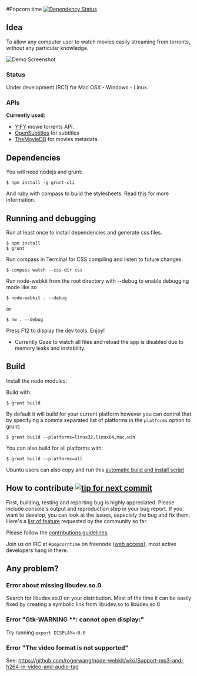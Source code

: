 #Popcorn time [![Dependency Status](https://david-dm.org/popcorn-team/popcorn-app.svg?theme=shields.io)](https://david-dm.org/popcorn-team/popcorn-app)

## Idea

To allow any computer user to watch movies easily streaming from torrents, without any particular knowledge.

![Demo Screenshot](http://static.cdnjd.com/imgs/how-ui.png)

### Status

Under development (RC1) for Mac OSX - Windows - Linux.

### APIs

**Currently used:**
- [YIFY](http://yts.re/api) movie torrents API.
- [OpenSubtitles](http://trac.opensubtitles.org/projects/opensubtitles/wiki/XMLRPC) for subtitles
- [TheMovieDB](http://www.themoviedb.org/) for movies metadata.

## Dependencies

You will need nodejs and grunt:

    $ npm install -g grunt-cli

And ruby with compass to build the stylesheets. Read [this](http://thesassway.com/beginner/getting-started-with-sass-and-compass) for more information.

## Running and debugging

Run at least once to install dependencies and generate css files.

    $ npm install
    $ grunt

Run compass in Terminal for CSS compiling and listen to future changes.

    $ compass watch --css-dir css

Run node-webkit from the root directory with --debug to enable debugging mode like so

    $ node-webkit . --debug

or

    $ nw . --debug

Press F12 to display the dev tools. Enjoy!

- Currently Gaze to watch all files and reload the app is disabled due to memory leaks and instability.

## Build

Install the node modules:


Build with:

    $ grunt build

By default it will build for your current platform however you can control that
by specifying a comma separated list of platforms in the `platforms` option to
grunt:

    $ grunt build --platforms=linux32,linux64,mac,win

You can also build for all platforms with:

    $ grunt build --platforms=all

Ubuntu users can also copy and run this [automatic build and install script](https://github.com/popcorn-team/popcorn-app/wiki/Build-on-Ubuntu-Linux-32-64-bits)

## How to contribute [![tip for next commit](http://tip4commit.com/projects/643.svg)](http://tip4commit.com/projects/643)

First, building, testing and reporting bug is highly appreciated. Please include console's output and reproduction step in your bug report.
If you want to develop, you can look at the issues, especialy the bug and fix them.
Here's a [list of feature](https://github.com/popcorn-team/popcorn-app/wiki/Feature-Proposal) requested by the community so far.

Please follow the [contributions guidelines](https://github.com/popcorn-team/popcorn-app/wiki/Contribution-Guidelines).

Join us on IRC at `#popcorntime` on freenode ([web access](http://webchat.freenode.net/?channels=popcorntime)), most active developers hang in there.

## Any problem?

### Error about missing libudev.so.0
Search for libudev.so.0 on your distribution. Most of the time it can be easily fixed by creating a symbolic link from libudev.so to libudev.so.0

### Error "Gtk-WARNING **: cannot open display:"
Try running `export DISPLAY=:0.0`

### Error "The video format is not supported"
See: https://github.com/rogerwang/node-webkit/wiki/Support-mp3-and-h264-in-video-and-audio-tag
